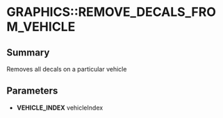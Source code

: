 # GRAPHICS::REMOVE_DECALS_FROM_VEHICLE

## Summary
Removes all decals on a particular vehicle

## Parameters
* **VEHICLE_INDEX** vehicleIndex